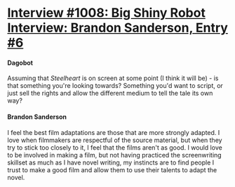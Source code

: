 # [Interview #1008: Big Shiny Robot Interview: Brandon Sanderson, Entry #6](https://www.theoryland.com/intvmain.php?i=1008#6)

#### Dagobot

Assuming that
*Steelheart*
is on screen at some point (I think it will be) - is that something you're looking towards? Something you'd want to script, or just sell the rights and allow the different medium to tell the tale its own way?

#### Brandon Sanderson

I feel the best film adaptations are those that are more strongly adapted. I love when filmmakers are respectful of the source material, but when they try to stick too closely to it, I feel that the films aren't as good. I would love to be involved in making a film, but not having practiced the screenwriting skillset as much as I have novel writing, my instincts are to find people I trust to make a good film and allow them to use their talents to adapt the novel.

